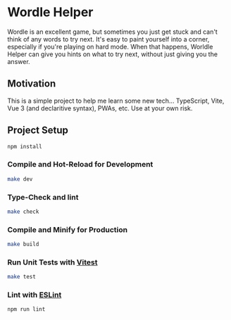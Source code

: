 # Wordle Helper

Wordle is an excellent game, but sometimes you just get stuck and can't think of any words to try next.
It's easy to paint yourself into a corner, especially if you're playing on hard mode.
When that happens, Worldle Helper can give you hints on what to try next, without just giving you the answer.

## Motivation

This is a simple project to help me learn some new tech... TypeScript, Vite, Vue 3 (and declaritive syntax), PWAs, etc.
Use at your own risk.

## Project Setup

```sh
npm install
```

### Compile and Hot-Reload for Development

```sh
make dev
```

### Type-Check and lint

```sh
make check
```

### Compile and Minify for Production

```sh
make build
```

### Run Unit Tests with [Vitest](https://vitest.dev/)

```sh
make test
```

### Lint with [ESLint](https://eslint.org/)

```sh
npm run lint
```
